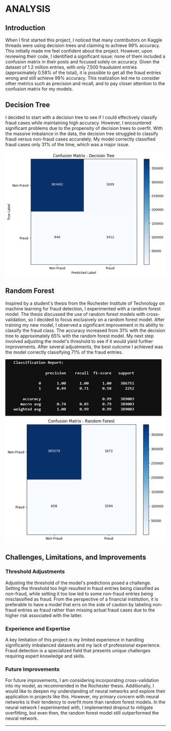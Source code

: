# ANALYSIS

## Introduction

When I first started this project, I noticed that many contributors on Kaggle threads were using decision trees and claiming to achieve 99% accuracy. This initially made me feel confident about the project. However, upon reviewing their code, I identified a significant issue: none of them included a confusion matrix in their posts and focused solely on accuracy. Given the dataset of 1.2 million entries, with only 7,500 fraudulent entries (approximately 0.58% of the total), it is possible to get all the fraud entries wrong and still achieve 99% accuracy. This realization led me to consider other metrics such as precision and recall, and to pay closer attention to the confusion matrix for my models.

## Decision Tree

I decided to start with a decision tree to see if I could effectively classify fraud cases while maintaining high accuracy. However, I encountered significant problems due to the propensity of decision trees to overfit. With the massive imbalance in the data, the decision tree struggled to classify fraud versus non-fraud cases accurately. My model correctly classified fraud cases only 31% of the time, which was a major issue.

![Decision Tree Matrix](dtmatrix.png)

## Random Forest

Inspired by a student's thesis from the Rochester Institute of Technology on machine learning for fraud detection, I experimented with a random forest model. The thesis discussed the use of random forest models with cross-validation, so I decided to focus exclusively on a random forest model. After training my new model, I observed a significant improvement in its ability to classify the fraud class. The accuracy increased from 31% with the decision tree to approximately 65% with the random forest model. My next step involved adjusting the model's threshold to see if it would yield further improvements. After several adjustments, the best outcome I achieved was the model correctly classifying 71% of the fraud entries.

![Random Forest Report](classreport.png)
![Random Forest Matrix](rfmatrix.png)

## Challenges, Limitations, and Improvements

### Threshold Adjustments

Adjusting the threshold of the model's predictions posed a challenge. Setting the threshold too high resulted in fraud entries being classified as non-fraud, while setting it too low led to some non-fraud entries being misclassified as fraud. From the perspective of a financial institution, it is preferable to have a model that errs on the side of caution by labeling non-fraud entries as fraud rather than missing actual fraud cases due to the higher risk associated with the latter.

### Experience and Expertise

A key limitation of this project is my limited experience in handling significantly imbalanced datasets and my lack of professional experience. Fraud detection is a specialized field that presents unique challenges requiring expert knowledge and skills.

### Future Improvements

For future improvements, I am considering incorporating cross-validation into my model, as recommended in the Rochester thesis. Additionally, I would like to deepen my understanding of neural networks and explore their application in projects like this. However, my primary concern with neural networks is their tendency to overfit more than random forest models. In the neural network I experimented with, I implemented dropout to mitigate overfitting, but even then, the random forest model still outperformed the neural network.

---
